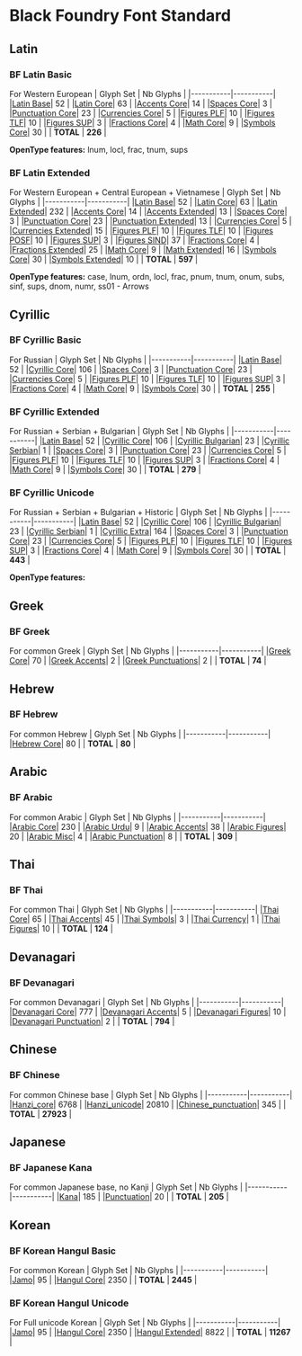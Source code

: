 # Black Foundry Font Standard

Latin
---------------------------

### BF Latin Basic
For Western European
| Glyph Set | Nb Glyphs |
|-----------|-----------|
|[Latin Base](https://github.com/BlackFoundryCom/BF_font_standard/blob/main/Latin/latin_base.csv)| 52 |
|[Latin Core](https://github.com/BlackFoundryCom/BF_font_standard/blob/main/Latin/latin_core.csv)| 63 |
|[Accents Core](https://github.com/BlackFoundryCom/BF_font_standard/blob/main/Accents/accent_core.csv)| 14 |
|[Spaces Core](https://github.com/BlackFoundryCom/BF_font_standard/blob/main/Space/space_core.csv)| 3 |
|[Punctuation Core](https://github.com/BlackFoundryCom/BF_font_standard/blob/main/Punctuations/punctuation_core.csv)| 23 |
|[Currencies Core](https://github.com/BlackFoundryCom/BF_font_standard/blob/main/Currencies/currencies_core.csv)| 5 |
|[Figures PLF](https://github.com/BlackFoundryCom/BF_font_standard/blob/main/Figures/figures_plf.csv)| 10 |
|[Figures TLF](https://github.com/BlackFoundryCom/BF_font_standard/blob/main/Figures/figures_tlf.csv)| 10 |
|[Figures SUP](https://github.com/BlackFoundryCom/BF_font_standard/blob/main/Figures/figures_sup.csv)| 3 |
|[Fractions Core](https://github.com/BlackFoundryCom/BF_font_standard/blob/main/Figures/figures_fractions_core.csv)| 4 |
|[Math Core](https://github.com/BlackFoundryCom/BF_font_standard/blob/main/Maths/math_core.csv)| 9 |
|[Symbols Core](https://github.com/BlackFoundryCom/BF_font_standard/blob/main/Symbols/symbols_core.csv)| 30 |
| **TOTAL** | **226** |

**OpenType features:** lnum, locl, frac, tnum, sups

### BF Latin Extended
For Western European + Central European + Vietnamese
| Glyph Set | Nb Glyphs |
|-----------|-----------|
|[Latin Base](https://github.com/BlackFoundryCom/BF_font_standard/blob/main/Latin/latin_base.csv)| 52 |
|[Latin Core](https://github.com/BlackFoundryCom/BF_font_standard/blob/main/Latin/latin_core.csv)| 63 |
|[Latin Extended](https://github.com/BlackFoundryCom/BF_font_standard/blob/main/Latin/latin_extended.csv)| 232 |
|[Accents Core](https://github.com/BlackFoundryCom/BF_font_standard/blob/main/Accents/accent_core.csv)| 14 |
|[Accents Extended](https://github.com/BlackFoundryCom/BF_font_standard/blob/main/Accents/accent_extended.csv)| 13 |
|[Spaces Core](https://github.com/BlackFoundryCom/BF_font_standard/blob/main/Space/space_core.csv)| 3 |
|[Punctuation Core](https://github.com/BlackFoundryCom/BF_font_standard/blob/main/Punctuations/punctuation_core.csv)| 23 |
|[Punctuation Extended](https://github.com/BlackFoundryCom/BF_font_standard/blob/main/Punctuations/punctuation_extended.csv)| 13 |
|[Currencies Core](https://github.com/BlackFoundryCom/BF_font_standard/blob/main/Currencies/currencies_core.csv)| 5 |
|[Currencies Extended](https://github.com/BlackFoundryCom/BF_font_standard/blob/main/Currencies/currencies_extended.csv)| 15 |
|[Figures PLF](https://github.com/BlackFoundryCom/BF_font_standard/blob/main/Figures/figures_plf.csv)| 10 |
|[Figures TLF](https://github.com/BlackFoundryCom/BF_font_standard/blob/main/Figures/figures_tlf.csv)| 10 |
|[Figures POSF](https://github.com/BlackFoundryCom/BF_font_standard/blob/main/Figures/figures_posf.csv)| 10 |
|[Figures SUP](https://github.com/BlackFoundryCom/BF_font_standard/blob/main/Figures/figures_sup.csv)| 3 |
|[Figures SIND](https://github.com/BlackFoundryCom/BF_font_standard/blob/main/Figures/figures_sind.csv)| 37 |
|[Fractions Core](https://github.com/BlackFoundryCom/BF_font_standard/blob/main/Figures/figures_fractions_core.csv)| 4 |
|[Fractions Extended](https://github.com/BlackFoundryCom/BF_font_standard/blob/main/Figures/figures_fractions_extended.csv)| 25 |
|[Math Core](https://github.com/BlackFoundryCom/BF_font_standard/blob/main/Maths/math_core.csv)| 9 |
|[Math Extended](https://github.com/BlackFoundryCom/BF_font_standard/blob/main/Maths/math_extended.csv)| 16 |
|[Symbols Core](https://github.com/BlackFoundryCom/BF_font_standard/blob/main/Symbols/symbols_core.csv)| 30 |
|[Symbols Extended](https://github.com/BlackFoundryCom/BF_font_standard/blob/main/Symbols/symbols_extended.csv)| 10 |
| **TOTAL** | **597** |

**OpenType features:** case, lnum, ordn, locl, frac, pnum, tnum, onum, subs, sinf, sups, dnom, numr, ss01 - Arrows

Cyrillic
---------------------------

### BF Cyrillic Basic

For Russian
| Glyph Set | Nb Glyphs |
|-----------|-----------|
|[Latin Base](https://github.com/BlackFoundryCom/BF_font_standard/blob/main/Latin/latin_base.csv)| 52 |
|[Cyrillic Core](https://github.com/BlackFoundryCom/BF_font_standard/blob/main/Cyrillic/cyrillic_core.csv)| 106 |
|[Spaces Core](https://github.com/BlackFoundryCom/BF_font_standard/blob/main/Space/space_core.csv)| 3 |
|[Punctuation Core](https://github.com/BlackFoundryCom/BF_font_standard/blob/main/Punctuations/punctuation_core.csv)| 23 |
|[Currencies Core](https://github.com/BlackFoundryCom/BF_font_standard/blob/main/Currencies/currencies_core.csv)| 5 |
|[Figures PLF](https://github.com/BlackFoundryCom/BF_font_standard/blob/main/Figures/figures_plf.csv)| 10 |
|[Figures TLF](https://github.com/BlackFoundryCom/BF_font_standard/blob/main/Figures/figures_tlf.csv)| 10 |
|[Figures SUP](https://github.com/BlackFoundryCom/BF_font_standard/blob/main/Figures/figures_sup.csv)| 3 |
|[Fractions Core](https://github.com/BlackFoundryCom/BF_font_standard/blob/main/Figures/figures_fractions_core.csv)| 4 |
|[Math Core](https://github.com/BlackFoundryCom/BF_font_standard/blob/main/Maths/math_core.csv)| 9 |
|[Symbols Core](https://github.com/BlackFoundryCom/BF_font_standard/blob/main/Symbols/symbols_core.csv)| 30 |
| **TOTAL** | **255** |

### BF Cyrillic Extended

For Russian + Serbian + Bulgarian
| Glyph Set | Nb Glyphs |
|-----------|-----------|
|[Latin Base](https://github.com/BlackFoundryCom/BF_font_standard/blob/main/Latin/latin_base.csv)| 52 |
|[Cyrillic Core](https://github.com/BlackFoundryCom/BF_font_standard/blob/main/Cyrillic/cyrillic_core.csv)| 106 |
|[Cyrillic Bulgarian](https://github.com/BlackFoundryCom/BF_font_standard/blob/main/Cyrillic/cyrillic_bulgarian.csv)| 23 |
|[Cyrillic Serbian](https://github.com/BlackFoundryCom/BF_font_standard/blob/main/Cyrillic/cyrillic_serbian.csv)| 1 |
|[Spaces Core](https://github.com/BlackFoundryCom/BF_font_standard/blob/main/Space/space_core.csv)| 3 |
|[Punctuation Core](https://github.com/BlackFoundryCom/BF_font_standard/blob/main/Punctuations/punctuation_core.csv)| 23 |
|[Currencies Core](https://github.com/BlackFoundryCom/BF_font_standard/blob/main/Currencies/currencies_core.csv)| 5 |
|[Figures PLF](https://github.com/BlackFoundryCom/BF_font_standard/blob/main/Figures/figures_plf.csv)| 10 |
|[Figures TLF](https://github.com/BlackFoundryCom/BF_font_standard/blob/main/Figures/figures_tlf.csv)| 10 |
|[Figures SUP](https://github.com/BlackFoundryCom/BF_font_standard/blob/main/Figures/figures_sup.csv)| 3 |
|[Fractions Core](https://github.com/BlackFoundryCom/BF_font_standard/blob/main/Figures/figures_fractions_core.csv)| 4 |
|[Math Core](https://github.com/BlackFoundryCom/BF_font_standard/blob/main/Maths/math_core.csv)| 9 |
|[Symbols Core](https://github.com/BlackFoundryCom/BF_font_standard/blob/main/Symbols/symbols_core.csv)| 30 |
| **TOTAL** | **279** |

### BF Cyrillic Unicode

For Russian + Serbian + Bulgarian + Historic
| Glyph Set | Nb Glyphs |
|-----------|-----------|
|[Latin Base](https://github.com/BlackFoundryCom/BF_font_standard/blob/main/Latin/latin_base.csv)| 52 |
|[Cyrillic Core](https://github.com/BlackFoundryCom/BF_font_standard/blob/main/Cyrillic/cyrillic_core.csv)| 106 |
|[Cyrillic Bulgarian](https://github.com/BlackFoundryCom/BF_font_standard/blob/main/Cyrillic/cyrillic_bulgarian.csv)| 23 |
|[Cyrillic Serbian](https://github.com/BlackFoundryCom/BF_font_standard/blob/main/Cyrillic/cyrillic_serbian.csv)| 1 |
|[Cyrillic Extra](https://github.com/BlackFoundryCom/BF_font_standard/blob/main/Cyrillic/cyrillic_extra.csv)| 164 |
|[Spaces Core](https://github.com/BlackFoundryCom/BF_font_standard/blob/main/Space/space_core.csv)| 3 |
|[Punctuation Core](https://github.com/BlackFoundryCom/BF_font_standard/blob/main/Punctuations/punctuation_core.csv)| 23 |
|[Currencies Core](https://github.com/BlackFoundryCom/BF_font_standard/blob/main/Currencies/currencies_core.csv)| 5 |
|[Figures PLF](https://github.com/BlackFoundryCom/BF_font_standard/blob/main/Figures/figures_plf.csv)| 10 |
|[Figures TLF](https://github.com/BlackFoundryCom/BF_font_standard/blob/main/Figures/figures_tlf.csv)| 10 |
|[Figures SUP](https://github.com/BlackFoundryCom/BF_font_standard/blob/main/Figures/figures_sup.csv)| 3 |
|[Fractions Core](https://github.com/BlackFoundryCom/BF_font_standard/blob/main/Figures/figures_fractions_core.csv)| 4 |
|[Math Core](https://github.com/BlackFoundryCom/BF_font_standard/blob/main/Maths/math_core.csv)| 9 |
|[Symbols Core](https://github.com/BlackFoundryCom/BF_font_standard/blob/main/Symbols/symbols_core.csv)| 30 |
| **TOTAL** | **443** |

**OpenType features:** 

Greek
---------------------------

### BF Greek
For common Greek
| Glyph Set | Nb Glyphs |
|-----------|-----------|
|[Greek Core](https://github.com/BlackFoundryCom/BF_font_standard/blob/main/Greek/greek_core.csv)| 70 |
|[Greek Accents](https://github.com/BlackFoundryCom/BF_font_standard/blob/main/Greek/greek_accents.csv)| 2 |
|[Greek Punctuations](https://github.com/BlackFoundryCom/BF_font_standard/blob/main/Greek/greek_punctuations.csv)| 2 |
| **TOTAL** | **74** |

Hebrew
---------------------------

### BF Hebrew
For common Hebrew
| Glyph Set | Nb Glyphs |
|-----------|-----------|
|[Hebrew Core](https://github.com/BlackFoundryCom/BF_font_standard/blob/main/Hebrew/hebrew_core.csv)| 80 |
| **TOTAL** | **80** |

Arabic
---------------------------

### BF Arabic
For common Arabic
| Glyph Set | Nb Glyphs |
|-----------|-----------|
|[Arabic Core](https://github.com/BlackFoundryCom/BF_font_standard/blob/main/Arabic/arabic_core.csv)| 230 |
|[Arabic Urdu](https://github.com/BlackFoundryCom/BF_font_standard/blob/main/Arabic/arabic_urdu.csv)| 9 |
|[Arabic Accents](https://github.com/BlackFoundryCom/BF_font_standard/blob/main/Arabic/arabic_accents.csv)| 38 |
|[Arabic Figures](https://github.com/BlackFoundryCom/BF_font_standard/blob/main/Arabic/arabic_figures.csv)| 20 |
|[Arabic Misc](https://github.com/BlackFoundryCom/BF_font_standard/blob/main/Arabic/arabic_misc.csv)| 4 |
|[Arabic Punctuation](https://github.com/BlackFoundryCom/BF_font_standard/blob/main/Arabic/arabic_punctuations.csv)| 8 |
| **TOTAL** | **309** |

Thai
---------------------------

### BF Thai
For common Thai
| Glyph Set | Nb Glyphs |
|-----------|-----------|
|[Thai Core](https://github.com/BlackFoundryCom/BF_font_standard/blob/main/Thai/thai_core.csv)| 65 |
|[Thai Accents](https://github.com/BlackFoundryCom/BF_font_standard/blob/main/Thai/thai_accents.csv)| 45 |
|[Thai Symbols](https://github.com/BlackFoundryCom/BF_font_standard/blob/main/Thai/thai_symbols.csv)| 3 |
|[Thai Currency](https://github.com/BlackFoundryCom/BF_font_standard/blob/main/Thai/thai_currency.csv)| 1 |
|[Thai Figures](https://github.com/BlackFoundryCom/BF_font_standard/blob/main/Thai/thai_figures.csv)| 10 |
| **TOTAL** | **124** |

Devanagari
---------------------------

### BF Devanagari
For common Devanagari
| Glyph Set | Nb Glyphs |
|-----------|-----------|
|[Devanagari Core](https://github.com/BlackFoundryCom/BF_font_standard/blob/main/Devanagari/deva_core.csv)| 777 |
|[Devanagari Accents](https://github.com/BlackFoundryCom/BF_font_standard/blob/main/Devanagari/deva_accents.csv)| 5 |
|[Devanagari Figures](https://github.com/BlackFoundryCom/BF_font_standard/blob/main/Devanagari/deva_figures.csv)| 10 |
|[Devanagari Punctuation](https://github.com/BlackFoundryCom/BF_font_standard/blob/main/Devanagari/deva_punctuation.csv)| 2 |
| **TOTAL** | **794** |

Chinese
---------------------------

### BF Chinese
For common Chinese base
| Glyph Set | Nb Glyphs |
|-----------|-----------|
|[Hanzi_core](https://github.com/BlackFoundryCom/BF_font_standard/blob/main/Chinese/hanzi_core.csv)| 6768 |
|[Hanzi_unicode](https://github.com/BlackFoundryCom/BF_font_standard/blob/main/Chinese/hanzi_unicode.csv)| 20810 |
|[Chinese_punctuation](https://github.com/BlackFoundryCom/BF_font_standard/blob/main/Chinese/chinese_punctuations.csv)| 345 |
| **TOTAL** | **27923** |

Japanese
---------------------------

### BF Japanese Kana
For common Japanese base, no Kanji
| Glyph Set | Nb Glyphs |
|-----------|-----------|
|[Kana](https://github.com/BlackFoundryCom/BF_font_standard/blob/main/Japanese/japanese_must.csv)| 185 |
|[Punctuation](https://github.com/BlackFoundryCom/BF_font_standard/blob/main/Japanese/japanese_need.csv)| 20 |
| **TOTAL** | **205** |

Korean
---------------------------

### BF Korean Hangul Basic
For common Korean
| Glyph Set | Nb Glyphs |
|-----------|-----------|
|[Jamo](https://github.com/BlackFoundryCom/BF_font_standard/blob/main/Korean/korean_jamo.csv)| 95 |
|[Hangul Core](https://github.com/BlackFoundryCom/BF_font_standard/blob/main/Korean/korean_hangul_core.csv)| 2350 |
| **TOTAL** | **2445** |

### BF Korean Hangul Unicode
For Full unicode Korean
| Glyph Set | Nb Glyphs |
|-----------|-----------|
|[Jamo](https://github.com/BlackFoundryCom/BF_font_standard/blob/main/Korean/korean_jamo.csv)| 95 |
|[Hangul Core](https://github.com/BlackFoundryCom/BF_font_standard/blob/main/Korean/korean_hangul_core.csv)| 2350 |
|[Hangul Extended](https://github.com/BlackFoundryCom/BF_font_standard/blob/main/Korean/korean_hangul_extended.csv)| 8822 |
| **TOTAL** | **11267** |

